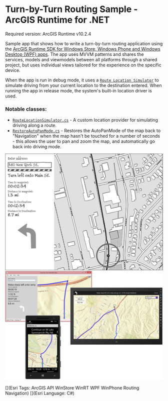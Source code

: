 Turn-by-Turn Routing Sample - ArcGIS Runtime for .NET
=======================
Required version: ArcGIS Runtime v10.2.4

Sample app that shows how to write a turn-by-turn routing application using the [ArcGIS Runtime SDK for Windows Store, Windows Phone and Windows Desktop (WPF) apps](https://developers.arcgis.com/net/). The app uses MVVM patterns and shares the services, models and viewmodels between all platforms through a shared project, but uses individual views tailored for the experience on the specific device.

When the app is run in debug mode, it uses a [`Route Location Simulator`](RoutingSample.Shared\RouteLocationSimulator.cs) to simulate driving from your current location to the destination entered. When running the app in release mode, the system's built-in location driver is used.

### Notable classes:
* [`RouteLocationSimulator.cs`](RoutingSample.Shared\RouteLocationSimulator.cs) - A custom location provider for simulating driving along a route.
* [`RestoreAutoPanMode.cs`](RoutingSample.Shared\RestoreAutoPanMode.cs) - Restores the AutoPanMode of the map back to "Navigation" when the map hasn't be touched for a number of seconds - this allows the user to pan and zoom the map, and automatically go back into driving mode.

<img src="AppSketch.png"/>

<img src="Screenshot.png"/>

[](Esri Tags: ArcGIS API WinStore WinRT WPF WinPhone Routing Navigation)
[](Esri Language: C#)
